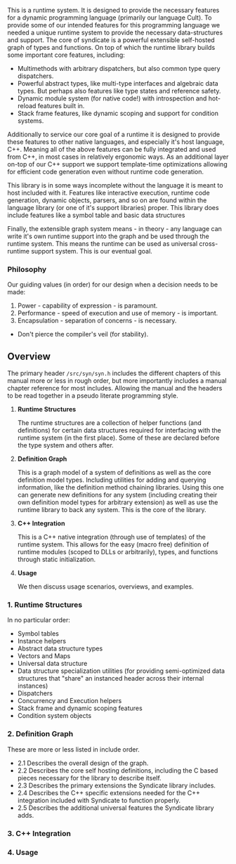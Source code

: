 This is a runtime system. It is designed to provide the necessary features for a dynamic programming language (primarily our language Cult). To provide some of our intended features for this programming language we needed a unique runtime system to provide the necessary data-structures and support. The core of syndicate is a powerful extensible self-hosted graph of types and functions. On top of which the runtime library builds some important core features, including:

* Multimethods with arbitrary dispatchers, but also common type query dispatchers.
* Powerful abstract types, like multi-type interfaces and algebraic data types. But perhaps also features like type states and reference safety.
* Dynamic module system (for native code!) with introspection and hot-reload features built in.
* Stack frame features, like dynamic scoping and support for condition systems.

Additionally to service our core goal of a runtime it is designed to provide these features to other native languages, and especially it's host language, C++. Meaning all of the above features can be fully integrated and used from C++, in most cases in relatively ergonomic ways. As an additional layer on-top of our C++ support we support template-time optimizations allowing for efficient code generation even without runtime code generation.

This library is in some ways incomplete without the language it is meant to host included with it. Features like interactive execution, runtime code generation, dynamic objects, parsers, and so on are found within the language library (or one of it's support libraries) proper. This library does include features like a symbol table and basic data structures

Finally, the extensible graph system means - in theory - any language can write it's own runtime support into the graph and be used through the runtime system. This means the runtime can be used as universal cross-runtime support system. This is our eventual goal.

### Philosophy

Our guiding values (in order) for our design when a decision needs to be made:

1. Power - capability of expression - is paramount.
2. Performance - speed of execution and use of memory - is important.
3. Encapsulation - separation of concerns - is necessary.
  * Don't pierce the compiler's veil (for stability).

## Overview

The primary header `/src/syn/syn.h` includes the different chapters of this manual more or less in rough order, but more importantly includes a manual chapter reference for most includes. Allowing the manual and the headers to be read together in a pseudo literate programming style.

1. **Runtime Structures**
   
   The runtime structures are a collection of helper functions (and definitions) for certain data structures required for interfacing with the runtime system (in the first place). Some of these are declared before the type system and others after.
   
2. **Definition Graph**

   This is a graph model of a system of definitions as well as the core definition model types. Including utilities for adding and querying information, like the definition method chaining libraries. Using this one can generate new definitions for any system (including creating their own definition model types for arbitrary extension) as well as use the runtime library to back any system. This is the core of the library.

3. **C++ Integration**

   This is a C++ native integration (through use of templates) of the runtime system. This allows for the easy (macro free) definition of runtime modules (scoped to DLLs or arbitrarily), types, and functions through static initialization.

4. **Usage**

   We then discuss usage scenarios, overviews, and examples.

### 1. Runtime Structures

In no particular order:

* Symbol tables
* Instance helpers
* Abstract data structure types
* Vectors and Maps
* Universal data structure
* Data structure specialization utilities (for providing semi-optimized data structures that "share" an instanced header across their internal instances)
* Dispatchers
* Concurrency and Execution helpers
* Stack frame and dynamic scoping features
* Condition system objects

### 2. Definition Graph

These are more or less listed in include order.

* 2.1 Describes the overall design of the graph.
* 2.2 Describes the core self hosting definitions, including the C based pieces necessary for the library to describe itself.
* 2.3 Describes the primary extensions the Syndicate library includes.
* 2.4 Describes the C++ specific extensions needed for the C++ integration included with Syndicate to function properly.
* 2.5 Describes the additional universal features the Syndicate library adds.

### 3. C++ Integration



### 4. Usage

